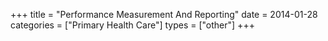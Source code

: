 +++
title = "Performance Measurement And Reporting"
date = 2014-01-28
categories = ["Primary Health Care"]
types = ["other"]
+++
